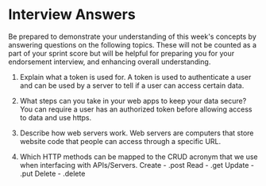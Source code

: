 # Interview Answers
Be prepared to demonstrate your understanding of this week's concepts by answering questions on the following topics. These will not be counted as a part of your sprint score but will be helpful for preparing you for your endorsement interview, and enhancing overall understanding.


1. Explain what a token is used for.
A token is used to authenticate a user and can be used by a server to tell if a user can access certain data.

2. What steps can you take in your web apps to keep your data secure?
You can require a user has an authorized token before allowing access to data and use https.

3. Describe how web servers work.
Web servers are computers that store website code that people can access through a specific URL.

4. Which HTTP methods can be mapped to the CRUD acronym that we use when interfacing with APIs/Servers.
Create - .post
Read - .get
Update - .put
Delete - .delete
